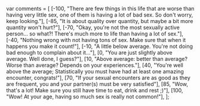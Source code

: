 var comments = [
[-100, "There are few things in this life that are worse than having very little sex, one of them is having a lot of bad sex. So don't worry, keep looking."],
[-85, "It is about quality over quantity, but maybe a bit more quantity won't hurt?"],
[-70, "Okay, you're not the most sexually active person... so what?! There's much more to life than having a lot of sex."],
[-40, "Nothing wrong with not having tons of sex. Make sure that when it happens you make it count!"],
[-10, "A little below average. You're not doing bad enough to complain about it..."],
[0, "You are just slightly above average. Well done, I guess?"],
[10, "Above average: better than average? Worse than average? Depends on your experiences."],
[40, "You're well above the average; Statistically you must have had at least one amazing encounter, congrats!"],
[70, "If your sexual encounters are as good as they are frequent, you and your partner(s) must be very satisfied"], 
[85, "Wow, that's a lot! Make sure you still have time to eat, drink and rest ;)"],
[100, "Wow! At your age, having so much sex is really not common!"],
   ];
